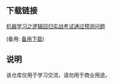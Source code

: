 

## 下载链接
[机器学习之逻辑回归实战考试通过预测问题](https://pan.quark.cn/s/e1640f07275a) 

(备用: [备用下载](https://pan.baidu.com/s/1KvjRLKVs-EcOLwjRWkNuvw?pwd=1234))

## 说明

该仓库仅用于学习交流，请勿用于商业用途。
